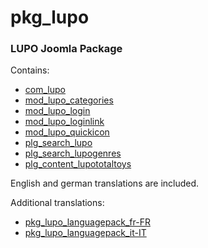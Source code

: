 pkg_lupo
===================

### LUPO Joomla Package

Contains:
- [com_lupo](https://github.com/sba/com_lupo)
- [mod_lupo_categories](https://github.com/sba/mod_lupo_categories)
- [mod_lupo_login](https://github.com/sba/mod_lupo_login)
- [mod_lupo_loginlink](https://github.com/sba/mod_lupo_loginlink)
- [mod_lupo_quickicon](https://github.com/sba/mod_lupo_quickicon)
- [plg_search_lupo](https://github.com/sba/plg_search_lupo)
- [plg_search_lupogenres](https://github.com/sba/plg_search_lupogenres)
- [plg_content_lupototaltoys](https://github.com/sba/plg_content_lupototaltoys)

English and german translations are included.

Additional translations:
- [pkg_lupo_languagepack_fr-FR](https://github.com/sba/pkg_lupo_languagepack_fr-FR)
- [pkg_lupo_languagepack_it-IT](https://github.com/sba/pkg_lupo_languagepack_it-IT)
